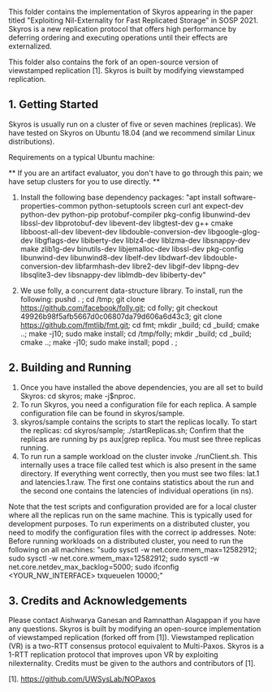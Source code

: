 This folder contains the implementation of Skyros appearing in the paper titled "Exploiting Nil-Externality for Fast Replicated Storage" in SOSP 2021. Skyros is a new replication protocol that offers high performance by deferring ordering and executing operations until their effects are externalized. 

This folder also contains the fork of an open-source version of viewstamped replication [1]. Skyros is built by modifying viewstamped replication.

## 1. Getting Started

Skyros is usually run on a cluster of five or seven machines (replicas). We have tested on Skyros on Ubuntu 18.04 (and we recommend similar Linux distributions). 

Requirements on a typical Ubuntu machine:

** If you are an artifact evaluator, you don't have to go through this pain; we have setup clusters for you to use directly. **

1. Install the following base dependency packages: "apt install software-properties-common python-setuptools screen curl ant expect-dev python-dev python-pip protobuf-compiler pkg-config libunwind-dev libssl-dev libprotobuf-dev libevent-dev libgtest-dev g++ cmake libboost-all-dev libevent-dev libdouble-conversion-dev libgoogle-glog-dev libgflags-dev libiberty-dev liblz4-dev liblzma-dev libsnappy-dev make zlib1g-dev binutils-dev libjemalloc-dev libssl-dev pkg-config libunwind-dev libunwind8-dev libelf-dev libdwarf-dev libdouble-conversion-dev libfarmhash-dev libre2-dev libgif-dev libpng-dev libsqlite3-dev libsnappy-dev liblmdb-dev libiberty-dev"

2. We use folly, a concurrent data-structure library. To install, run the following: pushd . ; cd /tmp; git clone https://github.com/facebook/folly.git; cd folly; git checkout 49926b98f5afb5667d0c06807da79d606a6d43c3; git clone https://github.com/fmtlib/fmt.git; cd fmt; mkdir \_build; cd \_build; cmake ..; make -j10; sudo make install; cd /tmp/folly; mkdir \_build; cd \_build; cmake ..; make -j10; sudo make install; popd . ;

## 2. Building and Running

1. Once you have installed the above dependencies, you are all set to build Skyros: cd skyros; make -j$nproc. 
2. To run Skyros, you need a configuration file for each replica. A sample configuration file can be found in skyros/sample.
3. skyros/sample contains the scripts to start the replicas locally. To start the replicas: cd skyros/sample; ./startReplicas.sh; Confirm that the replicas are running by ps aux|grep replica. You must see three replicas running.
4. To run run a sample workload on the cluster invoke ./runClient.sh. This internally uses a trace file called test which is also present in the same directory. If everything went correctly, then you must see two files: lat.1 and latencies.1.raw. The first one contains statistics about the run and the second one contains the latencies of individual operations (in ns). 

Note that the test scripts and configuration provided are for a local cluster where all the replicas run on the same machine. This is typically used for development purposes. To run experiments on a distributed cluster, you need to modify the configuration files with the correct ip addresses. Note: Before running workloads on a distributed cluster, you need to run the following on all machines: "sudo sysctl -w net.core.rmem_max=12582912; sudo sysctl -w net.core.wmem_max=12582912; sudo sysctl -w net.core.netdev_max_backlog=5000; sudo ifconfig <YOUR_NW_INTERFACE> txqueuelen 10000;"

## 3. Credits and Acknowledgements

Please contact Aishwarya Ganesan and Ramnatthan Alagappan if you have any questions. Skyros is built by modifying an open-source implementation of viewstamped replication (forked off from [1]). Viewstamped replication (VR) is a two-RTT consensus protocol equivalent to Multi-Paxos. Skyros is a 1-RTT replication protocol that improves upon VR by exploiting nilexternality. Credits must be given to the authors and contributors of [1].

[1]. https://github.com/UWSysLab/NOPaxos
